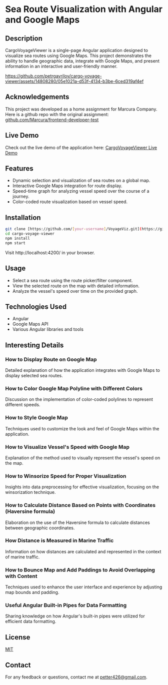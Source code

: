 # Sea Route Visualization with Angular and Google Maps

## Description

CargoVoyageViewer is a single-page Angular application designed to visualize sea routes using Google Maps.
This project demonstrates the ability to handle geographic data, integrate with Google Maps, and present information in an interactive and user-friendly manner.

https://github.com/petrgavrilov/cargo-voyage-viewer/assets/14808280/05e1021a-d53f-4134-b3be-6ced319af4ef

## Acknowledgements

This project was developed as a home assignment for Marcura Company. Here is a github repo with the original assignment: [github.com/Marcura/frontend-developer-test](https://github.com/Marcura/frontend-developer-test)

## Live Demo

Check out the live demo of the application here: [CargoVoyageViewer Live Demo](http://example.com)

## Features

- Dynamic selection and visualization of sea routes on a global map.
- Interactive Google Maps integration for route display.
- Speed-time graph for analyzing vessel speed over the course of a journey.
- Color-coded route visualization based on vessel speed.

## Installation

```bash
git clone [https://github.com/[your-username]/VoyageViz.git](https://github.com/petrgavrilov/cargo-voyage-viewer.git)
cd cargo-voyage-viewer
npm install
npm start
```

Visit http://localhost:4200/ in your browser.

## Usage

- Select a sea route using the route picker/filter component.
- View the selected route on the map with detailed information.
- Analyze the vessel's speed over time on the provided graph.

## Technologies Used

- Angular
- Google Maps API
- Various Angular libraries and tools

## Interesting Details

### How to Display Route on Google Map

Detailed explanation of how the application integrates with Google Maps to display selected sea routes.

### How to Color Google Map Polyline with Different Colors

Discussion on the implementation of color-coded polylines to represent different speeds.

### How to Style Google Map

Techniques used to customize the look and feel of Google Maps within the application.

### How to Visualize Vessel's Speed with Google Map

Explanation of the method used to visually represent the vessel's speed on the map.

### How to Winsorize Speed for Proper Visualization

Insights into data preprocessing for effective visualization, focusing on the winsorization technique.

### How to Calculate Distance Based on Points with Coordinates (Haversine formula)

Elaboration on the use of the Haversine formula to calculate distances between geographic coordinates.

### How Distance is Measured in Marine Traffic

Information on how distances are calculated and represented in the context of marine traffic.

### How to Bounce Map and Add Paddings to Avoid Overlapping with Content

Techniques used to enhance the user interface and experience by adjusting map bounds and padding.

### Useful Angular Built-in Pipes for Data Formatting

Sharing knowledge on how Angular's built-in pipes were utilized for efficient data formatting.

## License

[MIT](LICENSE)

## Contact

For any feedback or questions, contact me at [petter426@gmail.com](mailto:petter426@gmail.com).

